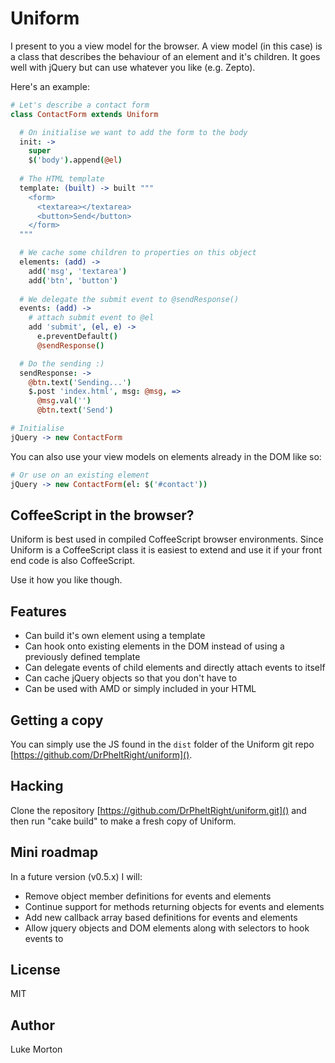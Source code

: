 # Uniform

I present to you a view model for the browser. A view model
(in this case) is a class that describes the behaviour of an
element and it's children. It goes well with jQuery but can
use whatever you like (e.g. Zepto).

Here's an example:

``` coffeescript
# Let's describe a contact form
class ContactForm extends Uniform

  # On initialise we want to add the form to the body
  init: ->
    super
    $('body').append(@el)
    
  # The HTML template
  template: (built) -> built """
    <form>
      <textarea></textarea>
      <button>Send</button>
    </form>
  """

  # We cache some children to properties on this object
  elements: (add) ->
    add('msg', 'textarea')
    add('btn', 'button')
  
  # We delegate the submit event to @sendResponse()
  events: (add) ->
    # attach submit event to @el
    add 'submit', (el, e) ->
      e.preventDefault()
      @sendResponse()

  # Do the sending :)
  sendResponse: ->
    @btn.text('Sending...')
    $.post 'index.html', msg: @msg, =>
      @msg.val('')
      @btn.text('Send')

# Initialise
jQuery -> new ContactForm
```

You can also use your view models on elements already in
the DOM like so:

``` coffeescript
# Or use on an existing element
jQuery -> new ContactForm(el: $('#contact'))
```

## CoffeeScript in the browser?

Uniform is best used in compiled CoffeeScript browser
environments. Since Uniform is a CoffeeScript class it is
easiest to extend and use it if your front end code is also
CoffeeScript.

Use it how you like though.

## Features

 - Can build it's own element using a template
 - Can hook onto existing elements in the DOM instead of using
   a previously defined template
 - Can delegate events of child elements and directly attach
   events to itself
 - Can cache jQuery objects so that you don't have to
 - Can be used with AMD or simply included in your HTML

## Getting a copy

You can simply use the JS found in the `dist` folder of the
Uniform git repo [https://github.com/DrPheltRight/uniform]().

## Hacking

Clone the repository [https://github.com/DrPheltRight/uniform.git]()
and then run "cake build" to make a fresh copy of Uniform.

## Mini roadmap

In a future version (v0.5.x) I will:

 - Remove object member definitions for events and elements
 - Continue support for methods returning objects for events
   and elements
 - Add new callback array based definitions for events and
   elements
 - Allow jquery objects and DOM elements along with selectors
   to hook events to

## License

MIT

## Author

Luke Morton
